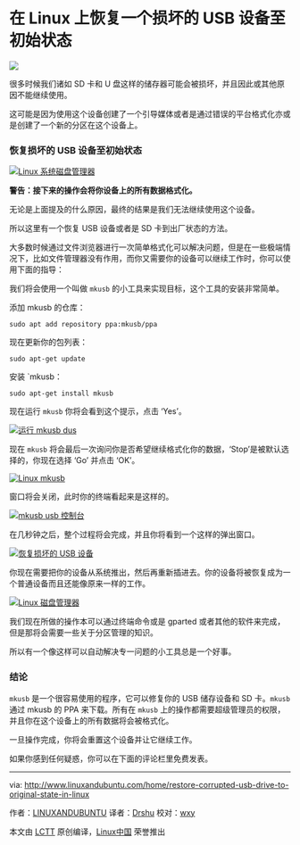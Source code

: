 在 Linux 上恢复一个损坏的 USB 设备至初始状态
======

![](http://www.linuxandubuntu.com/uploads/2/1/1/5/21152474/restore-corrupted-usb-drive-to-original-state-in-linux_orig.jpg)

很多时候我们诸如 SD 卡和 U 盘这样的储存器可能会被损坏，并且因此或其他原因不能继续使用。

这可能是因为使用这个设备创建了一个引导媒体或者是通过错误的平台格式化亦或是创建了一个新的分区在这个设备上。

### 恢复损坏的 USB 设备至初始状态

 [![Linux 系统磁盘管理器](http://www.linuxandubuntu.com/uploads/2/1/1/5/21152474/published/usb.png?1510665746)][1] 

**警告：接下来的操作会将你设备上的所有数据格式化。**

无论是上面提及的什么原因，最终的结果是我们无法继续使用这个设备。

所以这里有一个恢复 USB 设备或者是 SD 卡到出厂状态的方法。

大多数时候通过文件浏览器进行一次简单格式化可以解决问题，但是在一些极端情况下，比如文件管理器没有作用，而你又需要你的设备可以继续工作时，你可以使用下面的指导：

我们将会使用一个叫做 `mkusb` 的小工具来实现目标，这个工具的安装非常简单。

添加 mkusb 的仓库：

```
sudo apt add repository ppa:mkusb/ppa
```

现在更新你的包列表：

```
sudo apt-get update
```

安装 `mkusb：

```
sudo apt-get install mkusb
```

现在运行 `mkusb` 你将会看到这个提示，点击 ‘Yes’。

 [![运行 mkusb dus](http://www.linuxandubuntu.com/uploads/2/1/1/5/21152474/editor/run-mkusb.png?1510498592)][2] 

现在 `mkusb` 将会最后一次询问你是否希望继续格式化你的数据，‘Stop’是被默认选择的，你现在选择 ‘Go’ 并点击 ‘OK’。

 [![Linux mkusb](http://www.linuxandubuntu.com/uploads/2/1/1/5/21152474/editor/final-checkpoint_1.png?1510499627)][3] 

窗口将会关闭，此时你的终端看起来是这样的。

 [![mkusb usb 控制台](http://www.linuxandubuntu.com/uploads/2/1/1/5/21152474/editor/mkusb.png?1510499982)][4] 

在几秒钟之后，整个过程将会完成，并且你将看到一个这样的弹出窗口。

 [![恢复损坏的 USB 设备](http://www.linuxandubuntu.com/uploads/2/1/1/5/21152474/editor/usb_1.png?1510500412)][5] 

你现在需要把你的设备从系统推出，然后再重新插进去。你的设备将被恢复成为一个普通设备而且还能像原来一样的工作。

 [![Linux 磁盘管理器](http://www.linuxandubuntu.com/uploads/2/1/1/5/21152474/editor/usb_2.png?1510500457)][6] 

我们现在所做的操作本可以通过终端命令或是 gparted 或者其他的软件来完成，但是那将会需要一些关于分区管理的知识。

所以有一个像这样可以自动解决专一问题的小工具总是一个好事。

### 结论

`mkusb` 是一个很容易使用的程序，它可以修复你的 USB 储存设备和 SD 卡。`mkusb` 通过 mkusb 的 PPA 来下载。所有在 `mkusb` 上的操作都需要超级管理员的权限，并且你在这个设备上的所有数据将会被格式化。

一旦操作完成，你将会重置这个设备并让它继续工作。

如果你感到任何疑惑，你可以在下面的评论栏里免费发表。

--------------------------------------------------------------------------------

via: http://www.linuxandubuntu.com/home/restore-corrupted-usb-drive-to-original-state-in-linux

作者：[LINUXANDUBUNTU][a]
译者：[Drshu](https://github.com/Drshu)
校对：[wxy](https://github.com/wxy)

本文由 [LCTT](https://github.com/LCTT/TranslateProject) 原创编译，[Linux中国](https://linux.cn/) 荣誉推出

[a]:http://www.linuxandubuntu.com
[1]:http://www.linuxandubuntu.com/uploads/2/1/1/5/21152474/edited/usb.png
[2]:http://www.linuxandubuntu.com/uploads/2/1/1/5/21152474/edited/run-mkusb.png
[3]:http://www.linuxandubuntu.com/uploads/2/1/1/5/21152474/edited/final-checkpoint_1.png
[4]:http://www.linuxandubuntu.com/uploads/2/1/1/5/21152474/edited/mkusb.png
[5]:http://www.linuxandubuntu.com/uploads/2/1/1/5/21152474/edited/usb_1.png
[6]:http://www.linuxandubuntu.com/uploads/2/1/1/5/21152474/edited/usb_2.png
